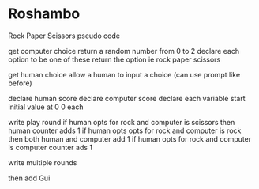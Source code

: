 # Roshambo

Rock Paper Scissors
pseudo code

get computer choice
return a random number from 0 to 2
declare each option to be one of these
return the option ie rock paper scissors

get human choice
allow a human to input a choice (can use prompt like before)

declare human score declare computer score
declare each variable start initial value at 0 0 each

write play round
if human opts for rock and computer is scissors then human counter adds 1
if human opts opts for rock and computer is rock then both human and computer add 1
if human opts for rock and computer is computer counter ads 1

write multiple rounds

then add Gui
